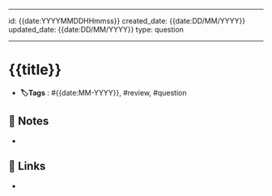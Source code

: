 
---
id: {{date:YYYYMMDDHHmmss}}
created_date: {{date:DD/MM/YYYY}}
updated_date: {{date:DD/MM/YYYY}}
type: question

---

#  {{title}}
- **🏷️Tags** :  #{{date:MM-YYYY}}, #review, #question
[ ](#anki-card)
## 📝 Notes
- 
## 🔗 Links
- 